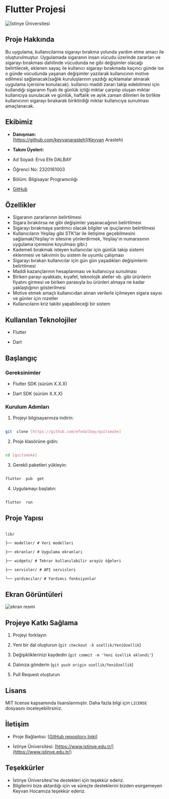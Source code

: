 # Flutter Projesi

  

![İstinye Üniversitesi](https://www.unitededucation.com/linklogoch/istinye-university-logo.png)

  

## Proje Hakkında

Bu uygulama, kullanıcılarına sigarayı bırakma yolunda yardım etme amacı ile oluşturulmuştur. Uygulamada sigaranın insan vücudu üzerinde zararları ve sigarayı bırakması dahilinde vücudunda ne gibi değişimler olacağı belirtilecek, eklenen sayaç ile kullanıcı sigarayı bırakmada kaçıncı günde ise o günde vücudunda yaşanan değişimler yazılarak kullanıcının motive edilmesi sağlanacak(sağlık kuruluşlarının yazdığı açıklamalar alınarak uygulama içerisine konulacak). kullanıcı maddi zararı takip edebilmesi için kullandığı sigaranın fiyatı ile günlük içtiği miktar çarpılıp oluşan miktar kullanıcıya sunulacak ve günlük, haftalık ve aylık zaman dilimleri ile birlikte kullanıcının sigarayı bırakarak biriktirdiği miktar kullanıcıya sunulması amaçlanacak.

  

## Ekibimiz

-  **Danışman:**  
[https://github.com/keyvanarasteh](Keyvan Arasteh)


-  **Takım Üyeleri:**

- Ad Soyad: Erva Efe DALBAY
- Öğrenci No: 2320161003
- Bölüm: Bilgisayar Programcılığı
- [GitHub](https://github.com/efedalbay)

  

## Özellikler

- Sigaranın zararlarının belirtilmesi
- Sigara bırakılırsa ne gibi değişimler yaşanacağının belirtilmesi
- Sigarayı bırakmaya yardımcı olacak bilgiler ve ipuçlarının belirtilmesi
- Kullanıcıların Yeşilay gibi STK'lar ile iletişime geçebilmesini sağlamak(Yeşilay'ın sitesine yönlerdirmek, Yeşilay'ın numarasının uygulama içeresine koyulması gibi.)
- Kademeli bırakmak isteyen kullanıcılar için günlük takip sistemi eklenmesi ve takvimin bu sistem ile uyumlu çalışması
- Sigarayı bırakan kullanıcılar için gün gün yaşadıkları değişimlerin belirtilmesi
- Maddi kazançlarının hesaplanması ve kullanıcıya sunulması 
- Biriken parayı ayakkabı, kıyafet, teknolojik aletler vb. gibi ürünlerin fiyatını girmesi ve biriken parasıyla bu ürünleri almaya ne kadar yaklaştığının gösterilmesi
- Motive etmek amaçlı kullanıcıdan alınan verilerle içilmeyen sigara sayısı ve günler için rozetler
- Kullanıcıların kriz takibi yapabileceği bir sistem


  
## Kullanılan Teknolojiler

- Flutter

- Dart


  
## Başlangıç

  

### Gereksinimler

- Flutter SDK (sürüm X.X.X)

- Dart SDK (sürüm X.X.X)


  
### Kurulum Adımları

1. Projeyi bilgisayarınıza indirin:

```bash

git  clone [https://github.com/efedalbay/quitsmoke]

```

  

2. Proje klasörüne gidin:

```bash

cd [quitsmoke]

```

  

3. Gerekli paketleri yükleyin:

```bash

flutter  pub  get

```

  

4. Uygulamayı başlatın:

```bash

flutter  run

```

  

## Proje Yapısı

```

lib/

├── modeller/ # Veri modelleri

├── ekranlar/ # Uygulama ekranları

├── widgets/ # Tekrar kullanılabilir arayüz öğeleri

├── servisler/ # API servisleri

└── yardımcılar/ # Yardımcı fonksiyonlar

```

  

## Ekran Görüntüleri

![ekran resmi]()

  

## Projeye Katkı Sağlama

1. Projeyi forklayın

2. Yeni bir dal oluşturun (`git checkout -b ozellik/YeniOzellik`)

3. Değişikliklerinizi kaydedin (`git commit -m 'Yeni özellik eklendi'`)

4. Dalınıza gönderin (`git push origin ozellik/YeniOzellik`)

5. Pull Request oluşturun

  

## Lisans

MIT license kapsamında lisanslanmıştır. Daha fazla bilgi için `LICENSE` dosyasını inceleyebilirsiniz.

  

## İletişim

- Proje Bağlantısı: [[GitHub repository linki](https://github.com/efedalbay/quitsmoke)]

- İstinye Üniversitesi: [https://www.istinye.edu.tr/](https://www.istinye.edu.tr/)

  

## Teşekkürler

- İstinye Üniversitesi'ne destekleri için teşekkür ederiz.
- Bilgilerini bize aktardığı için ve süreçte desteklerini bizden esirgemeyen Keyvan Hocamıza teşekkür ederiz.

